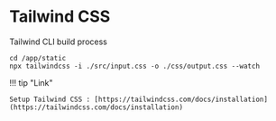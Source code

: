 # Tailwind CSS

Tailwind CLI build process
```
cd /app/static
npx tailwindcss -i ./src/input.css -o ./css/output.css --watch
```

!!! tip "Link"

    Setup Tailwind CSS : [https://tailwindcss.com/docs/installation](https://tailwindcss.com/docs/installation)